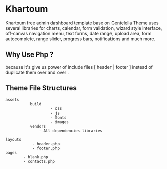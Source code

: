 # Khartoum
Khartoum free admin dashboard template base on Gentelella 
Theme uses several libraries for charts, calendar, form validation, wizard style interface, off-canvas navigation menu, text forms, date range, upload area, form autocomplete, range slider, progress bars, notifications and much more.


## Why Use Php ? 

because it's give us power of include files  [ header | footer ]  instead of duplicate them over and over . 

## Theme File Structures 
	assets
			   build
						- css
						- js 
						- fonts 
						- images
			   vendors 
				   - All dependencies libraries

	layouts
                - header.php
                - footer.php
	pages
            - blank.php
            - contacts.php
